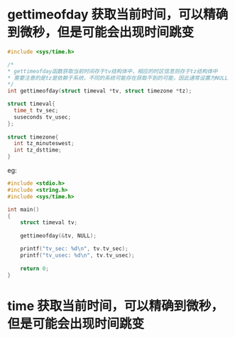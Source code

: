 # gettimeofday 获取当前时间，可以精确到微秒，但是可能会出现时间跳变
```c
#include <sys/time.h>

/*
* gettimeofday函数获取当前时间存于tv结构体中，相应的时区信息则存于tz结构体中
* 需要注意的是tz是依赖于系统，不同的系统可能存在获取不到的可能，因此通常设置为NULL 
*/
int gettimeofday(struct timeval *tv, struct timezone *tz);

struct timeval{
  time_t tv_sec;
  suseconds tv_usec;
};
  
struct timezone{
  int tz_minuteswest; 
  int tz_dsttime;
}

```

eg:

```c
#include <stdio.h>
#include <string.h>
#include <sys/time.h>

int main()
{
    struct timeval tv; 
    
    gettimeofday(&tv, NULL);

    printf("tv_sec: %d\n", tv.tv_sec);
    printf("tv_usec: %d\n", tv.tv_usec);
    
    return 0;
}

```

# time 获取当前时间，可以精确到微秒，但是可能会出现时间跳变
